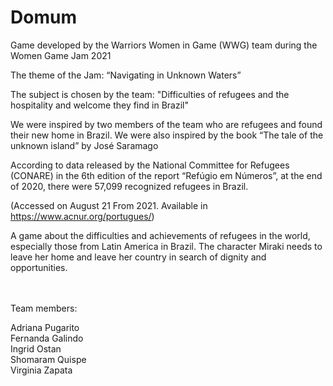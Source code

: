 # Domum

Game developed by the Warriors Women in Game (WWG) team during the Women Game Jam 2021


The theme of the Jam: “Navigating in Unknown Waters”

The subject is chosen by the team: "Difficulties of refugees and the hospitality and welcome they find in Brazil"

We were inspired by two members of the team who are refugees and found their new home in Brazil. We were also inspired by the book “The tale of the unknown island” by José Saramago


According to data released by the National Committee for Refugees (CONARE) in the 6th edition of the report “Refúgio em Números”, at the end of 2020, there were 57,099 recognized refugees in Brazil.

(Accessed on August 21 From 2021. Available in  https://www.acnur.org/portugues/)

A game about the difficulties and achievements of refugees in the world, especially those from Latin America in Brazil. The character Miraki needs to leave her home and leave her country in search of dignity and opportunities.


<br><br>
Team members:<br>

Adriana Pugarito<br>
Fernanda Galindo<br>
Ingrid Ostan<br>
Shomaram Quispe<br>
Virginia Zapata<br>

